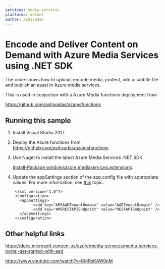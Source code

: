 ```yaml
---
services: media-services
platforms: dotnet
author: ashivadas
---
```


# Encode and Deliver Content on Demand with Azure Media Services using .NET SDK

The code shows how to upload, encode media, protect, add a subtitle file and publish an asset in Azure media services.

This is used in conjuction with a Azure Media functions deployment from 

https://github.com/ashivadas/azamsfunctions

## Running this sample

1. Install Visual Studio 2017. 

2. Deploy the Azure functions from: https://github.com/ashivadas/azamsfunctions

3. Use Nuget to install the latest Azure Media Services .NET SDK.
	
	[Install-Package windowsazure.mediaservices.extensions](http://www.nuget.org/packages/windowsazure.mediaservices.extensions).

4. Update the appSettings section of the app.config file with appropriate values. For more information, see [this](https://docs.microsoft.com/azure/media-services/media-services-use-aad-auth-to-access-ams-api) topic.

		<?xml version="1.0"?>
		<configuration>
		  <appSettings>
			    <add key="AMSAADTenantDomain" value="AADTenantDomain" />
			    <add key="AMSRESTAPIEndpoint" value="RESTAPIEndpoint" />
		  </appSettings>
		</configuration>

## Other helpful links

https://docs.microsoft.com/en-us/azure/media-services/media-services-portal-get-started-with-aad

https://www.youtube.com/watch?v=IB4RsKAW0pM


